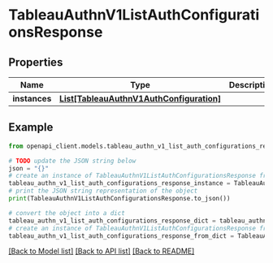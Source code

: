 # TableauAuthnV1ListAuthConfigurationsResponse


## Properties

Name | Type | Description | Notes
------------ | ------------- | ------------- | -------------
**instances** | [**List[TableauAuthnV1AuthConfiguration]**](TableauAuthnV1AuthConfiguration.md) |  | [optional] 

## Example

```python
from openapi_client.models.tableau_authn_v1_list_auth_configurations_response import TableauAuthnV1ListAuthConfigurationsResponse

# TODO update the JSON string below
json = "{}"
# create an instance of TableauAuthnV1ListAuthConfigurationsResponse from a JSON string
tableau_authn_v1_list_auth_configurations_response_instance = TableauAuthnV1ListAuthConfigurationsResponse.from_json(json)
# print the JSON string representation of the object
print(TableauAuthnV1ListAuthConfigurationsResponse.to_json())

# convert the object into a dict
tableau_authn_v1_list_auth_configurations_response_dict = tableau_authn_v1_list_auth_configurations_response_instance.to_dict()
# create an instance of TableauAuthnV1ListAuthConfigurationsResponse from a dict
tableau_authn_v1_list_auth_configurations_response_from_dict = TableauAuthnV1ListAuthConfigurationsResponse.from_dict(tableau_authn_v1_list_auth_configurations_response_dict)
```
[[Back to Model list]](../README.md#documentation-for-models) [[Back to API list]](../README.md#documentation-for-api-endpoints) [[Back to README]](../README.md)


